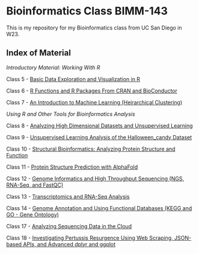 # Bioinformatics Class BIMM-143

This is my repository for my Bioinformatics class from UC San Diego in W23.

## Index of Material

*Introductory Material: Working With R*

Class 5 - [Basic Data Exploration and Visualization in R](https://github.com/ni-chiu/bimm143/blob/main/class05/class05.md)

Class 6 - [R Functions and R Packages From CRAN and BioConductor](https://github.com/ni-chiu/bimm143/blob/main/class06/lab6.md)

Class 7 - [An Introduction to Machine Learning (Heirarchical Clustering)](https://github.com/ni-chiu/bimm143/blob/main/class07/lab7.md)

*Using R and Other Tools for Bioinformatics Analysis*

Class 8 - [Analyzing High Dimensional Datasets and Unsupervised Learning](https://github.com/ni-chiu/bimm143/blob/main/class08/lab08.md)

Class 9 - [Unsupervised Learning Analysis of the Halloween_candy Dataset](https://github.com/ni-chiu/bimm143/blob/main/class09/lab09.md)

Class 10 - [Structural Bioinformatics: Analyzing Protein Structure and Function](https://github.com/ni-chiu/bimm143/blob/main/class10/lab10.md)

Class 11 - [Protein Structure Prediction with AlphaFold](https://github.com/ni-chiu/bimm143/blob/main/class11/lab11.md)

Class 12 - [Genome Informatics and High Throughput Sequencing (NGS, RNA-Seq, and FastQC)](https://github.com/ni-chiu/bimm143/blob/main/class12/lab10hw.md)

Class 13 - [Transcriptomics and RNA-Seq Analysis](https://github.com/ni-chiu/bimm143/blob/main/class13/lab13.md)

Class 14 - [Genome Annotation and Using Functional Databases (KEGG and GO - Gene Ontology)](https://github.com/ni-chiu/bimm143/blob/main/class14/lab14.md)

Class 17 - [Analyzing Sequencing Data in the Cloud](https://github.com/ni-chiu/bimm143/blob/main/class17/lab17.md)

Class 18 - [Investigating Pertussis Resurgence Using Web Scraping, JSON-based APIs, and Advanced dplyr and ggplot](https://github.com/ni-chiu/bimm143/blob/main/class18/lab18.md)
